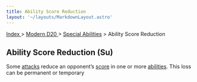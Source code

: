 ```yaml
---
title: Ability Score Reduction
layout: '~/layouts/MarkdownLayout.astro'
---
```


[ Index ](/) > [ Modern D20 ](/modern.d20.srd) > [Special Abilities](/modern.d20.srd/special.abilities) > Ability Score Reduction

## Ability Score Reduction (Su)

Some [attacks](/modern.d20.srd/combat/attack.actions) reduce an opponent’s
[score](/modern.d20.srd/basics/ability.scores) in one or more
[abilities](/modern.d20.srd/basics/ability.scores). This loss can be permanent
or temporary

